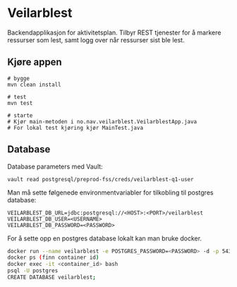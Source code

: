 # Veilarblest

Backendapplikasjon for aktivitetsplan. Tilbyr REST tjenester for å markere ressurser som lest, samt logg over når
ressurser sist ble lest.

## Kjøre appen

```console
# bygge
mvn clean install 

# test
mvn test

# starte
# Kjør main-metoden i no.nav.veilarblest.VeilarblestApp.java
# For lokal test kjøring kjør MainTest.java
```

## Database

Database parameters med Vault:

```
vault read postgresql/preprod-fss/creds/veilarblest-q1-user
```

Man må sette følgenede environmentvariabler for tilkobling til postgres database:

```
VEILARBLEST_DB_URL=jdbc:postgresql://<HOST>:<PORT>/veilarblest
VEILARBLEST_DB_USER=<USERNAME>
VEILARBLEST_DB_PASSWORD=<PASSWORD>
```

For å sette opp en postgres database lokalt kan man bruke docker.

```sh
docker run --name veilarblest -e POSTGRES_PASSWORD=<PASSWORD> -d -p 5432:5432 postgres
docker ps (finn container id)
docker exec -it <container_id> bash
psql -U postgres
CREATE DATABASE veilarblest;
```

